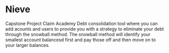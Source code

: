 # Nieve
Capstone Project Claim Academy
Debt consolidation tool where you can add acounts and users to provide you with a strategy to eliminate your debt through the snowball method. The snowball method will identify your smallest account balancesd first and pay those off and then move on to your larger balances.
